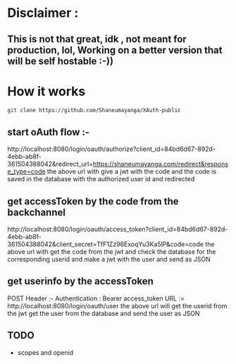# Disclaimer :

## This is not that great, idk , not meant for production, lol, Working on a better version that will be self hostable :-)) 

# How it works

```bash
git clone https://github.com/Shaneumayanga/XAuth-public
```

## start oAuth flow :-
http://localhost:8080/login/oauth/authorize?client_id=84bd6d67-892d-4ebb-ab8f-361504388042&redirect_url=https://shaneumayanga.com/redirect&response_type=code
 the above url with give a jwt with the code and the code is saved in the database with the authorized user id and redirected
## get accessToken by the code from the backchannel
 http://localhost:8080/login/oauth/access_token?client_id=84bd6d67-892d-4ebb-ab8f-361504388042&client_secret=TfF1Zz96ExoqYu3Ka5lP&code=code
 the above url with get the code from the jwt and check the database for the corresponding userid and make a jwt with the user and send as JSON
## get userinfo by the accessToken
 POST
 Header :- Authentication : Bearer access_token
 URL := http://localhost:8080/login/oauth/user
 the above url will get the userid from the jwt get the user from the database and send the user as JSON


 ## TODO

- scopes and openid
